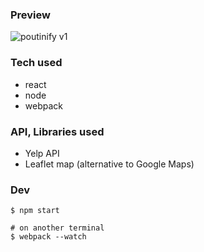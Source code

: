 ### Preview

![poutinify v1](https://raw.githubusercontent.com/lenmorld/poutinify/master/screens/screen1.png)


### Tech used

- react
- node
- webpack

### API, Libraries used

- Yelp API
- Leaflet map (alternative to Google Maps)

### Dev

```
$ npm start

# on another terminal
$ webpack --watch
```
